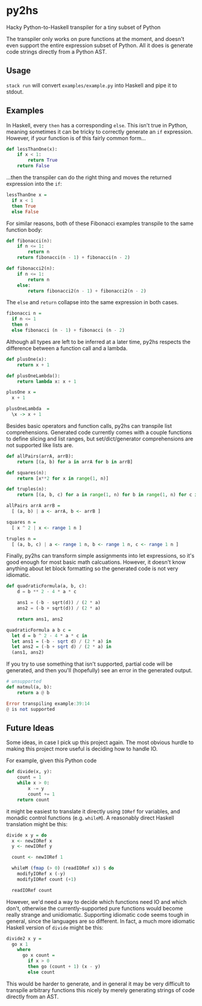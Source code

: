 # py2hs

Hacky Python-to-Haskell transpiler for a tiny subset of Python

The transpiler only works on pure functions at the moment, and doesn't even support the entire expression subset of Python. All it does is generate code strings directly from a Python AST.

## Usage

`stack run` will convert `examples/example.py` into Haskell and pipe it to stdout.

## Examples

In Haskell, every `then` has a corresponding `else`. This isn't true in Python, meaning sometimes it can be tricky to correctly generate an `if` expression. However, if your function is of this fairly common form...

```python
def lessThanOne(x):
    if x < 1:
        return True
    return False
```

...then the transpiler can do the right thing and moves the returned expression into the `if`:

```haskell
lessThanOne x =
  if x < 1
  then True
  else False
```

For similar reasons, both of these Fibonacci examples transpile to the same function body:

```python
def fibonacci(n):
    if n <= 1:
        return n
    return fibonacci(n - 1) + fibonacci(n - 2)

def fibonacci2(n):
    if n <= 1:
        return n
    else:
        return fibonacci2(n - 1) + fibonacci2(n - 2)
```

The `else` and `return` collapse into the same expression in both cases.

```haskell
fibonacci n =
  if n <= 1
  then n
  else fibonacci (n - 1) + fibonacci (n - 2)
```

Although all types are left to be inferred at a later time, py2hs respects the difference between a function call and a lambda.

```python
def plusOne(x):
    return x + 1

def plusOneLambda():
    return lambda x: x + 1
```

```haskell
plusOne x =
  x + 1

plusOneLambda  =
  \x -> x + 1
```

Besides basic operators and function calls, py2hs can transpile list comprehensions. Generated code currently comes with a couple functions to define slicing and list ranges, but set/dict/generator comprehensions are not supported like lists are.

```python
def allPairs(arrA, arrB):
    return [(a, b) for a in arrA for b in arrB]

def squares(n):
    return [x**2 for x in range(1, n)]

def truples(n):
    return [(a, b, c) for a in range(1, n) for b in range(1, n) for c in range(1, n)]
```

```haskell
allPairs arrA arrB =
  [ (a, b) | a <- arrA, b <- arrB ]

squares n =
  [ x ^ 2 | x <- range 1 n ]

truples n =
  [ (a, b, c) | a <- range 1 n, b <- range 1 n, c <- range 1 n ]
```

Finally, py2hs can transform simple assignments into let expressions, so it's good enough for most basic math calcuations. However, it doesn't know anything about let block formatting so the generated code is not very idiomatic.

```python
def quadraticFormula(a, b, c):
    d = b ** 2 - 4 * a * c

    ans1 = (-b - sqrt(d)) / (2 * a)
    ans2 = (-b + sqrt(d)) / (2 * a)

    return ans1, ans2
```

```haskell
quadraticFormula a b c =
  let d = b ^ 2 - 4 * a * c in
  let ans1 = (-b - sqrt d) / (2 * a) in
  let ans2 = (-b + sqrt d) / (2 * a) in
  (ans1, ans2)
```

If you try to use something that isn't supported, partial code will be generated, and then you'll (hopefully) see an error in the generated output.

```python
# unsupported
def matmul(a, b):
    return a @ b
```

```haskell
Error transpiling example:39:14
@ is not supported
```

##  Future Ideas

Some ideas, in case I pick up this project again. The most obvious hurdle to making this project more useful is deciding how to handle IO.

For example, given this Python code

```python
def divide(x, y):
    count = 1
    while x > 0:
        x -= y
        count += 1
    return count
```

it might be easiest to translate it directly using `IORef` for variables, and monadic control functions (e.g. `whileM`). A reasonably direct Haskell translation might be this:

```haskell
divide x y = do
  x <- newIORef x
  y <- newIORef y

  count <- newIORef 1

  whileM (fmap (> 0) (readIORef x)) $ do
    modifyIORef x (-y)
    modifyIORef count (+1)

  readIORef count
```

However, we'd need a way to decide which functions need IO and which don't, otherwise the currently-supported pure functions would become really strange and unidiomatic. Supporting idiomatic code seems tough in general, since the languages are so different. In fact, a much more idiomatic Haskell version of `divide` might be this:

```haskell
divide2 x y =
  go x 1
    where
      go x count =
        if x > 0
        then go (count + 1) (x - y)
        else count
```

This would be harder to generate, and in general it may be very difficult to transpile arbitrary functions this nicely by merely generating strings of code directly from an AST.
